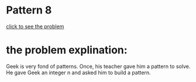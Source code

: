 # Pattern 8





[click to see the problem](https://practice.geeksforgeeks.org/problems/triangle-pattern-1661493231/1?page=3&difficulty=Basic&status=unsolved&sortBy=submissions)



 # the problem explination:
  Geek is very fond of patterns. Once, his teacher gave him a  pattern to solve. He gave Geek an integer n and asked him to build a pattern.


 



 